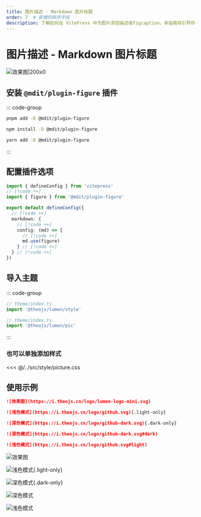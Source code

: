 ```yaml
---
title: 图片描述 - Markdown 图片标题
order: 7  # 新增的排序字段
description: 了解如何在 VitePress 中为图片添加描述或figcaption。本指南将引导你安装和配置 @mdit/plugin-figure 插件，并应用 @theojs/lumen 的样式，以支持图片标题和在明暗模式下显示不同的图片。
---
```


# 图片描述 - Markdown 图片标题

![效果图|200x0](https://i.theojs.cn/logo/lumen-logo-large.svg '效果图')

## 安装 `@mdit/plugin-figure` 插件

::: code-group

```sh [pnpm]
pnpm add -D @mdit/plugin-figure
```

```sh [npm]
npm install -D @mdit/plugin-figure

```

```sh [yarn]
yarn add -D @mdit/plugin-figure
```

:::

## 配置插件选项

```ts [.vitepress/config.mts]
import { defineConfig } from 'vitepress'
// [!code ++]
import { figure } from '@mdit/plugin-figure'

export default defineConfig({
  // [!code ++]
  markdown: {
    // [!code ++]
    config: (md) => {
      // [!code ++]
      md.use(figure)
    } // [!code ++]
  } // [!code ++]
})
```

## 导入主题

::: code-group

```ts [全量导入]
// theme/index.ts
import '@theojs/lumen/style'
```

```ts [单独导入]
// theme/index.ts
import '@theojs/lumen/pic'
```

:::

### 也可以单独添加样式

<<< @/../src/style/picture.css

## 使用示例

```md
![效果图](https://i.theojs.cn/logo/lumen-logo-mini.svg)

![浅色模式](https://i.theojs.cn/logo/github.svg){.light-only}

![深色模式](https://i.theojs.cn/logo/github-dark.svg){.dark-only}

![深色模式](https://i.theojs.cn/logo/github-dark.svg#dark)

![浅色模式](https://i.theojs.cn/logo/github.svg#light)
```

![效果图](https://i.theojs.cn/logo/lumen-logo-mini.svg)

![浅色模式](https://i.theojs.cn/logo/github.svg){.light-only}

![深色模式](https://i.theojs.cn/logo/github-dark.svg){.dark-only}

![深色模式](https://i.theojs.cn/logo/github-dark.svg#dark)

![浅色模式](https://i.theojs.cn/logo/github.svg#light)
